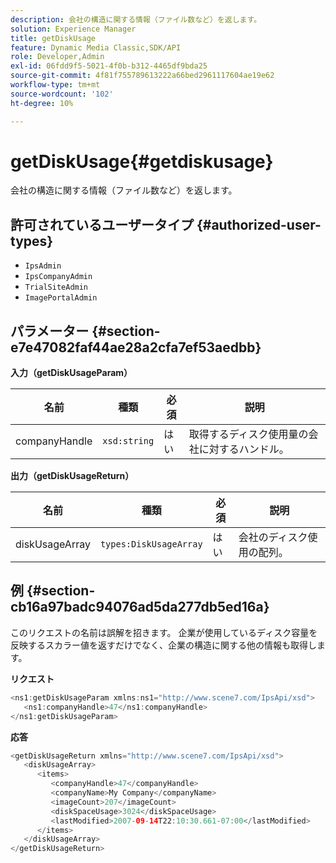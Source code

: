 ```yaml
---
description: 会社の構造に関する情報（ファイル数など）を返します。
solution: Experience Manager
title: getDiskUsage
feature: Dynamic Media Classic,SDK/API
role: Developer,Admin
exl-id: 06fdd9f5-5021-4f0b-b312-4465df9bda25
source-git-commit: 4f81f755789613222a66bed2961117604ae19e62
workflow-type: tm+mt
source-wordcount: '102'
ht-degree: 10%

---
```


# getDiskUsage{#getdiskusage}

会社の構造に関する情報（ファイル数など）を返します。

## 許可されているユーザータイプ {#authorized-user-types}

* `IpsAdmin`
* `IpsCompanyAdmin`
* `TrialSiteAdmin`
* `ImagePortalAdmin`

## パラメーター {#section-e7e47082faf44ae28a2cfa7ef53aedbb}

**入力（getDiskUsageParam）**

| 名前 | 種類 | 必須 | 説明 |
|---|---|---|---|
| companyHandle | `xsd:string` | はい | 取得するディスク使用量の会社に対するハンドル。 |

**出力（getDiskUsageReturn）**

| 名前 | 種類 | 必須 | 説明 |
|---|---|---|---|
| diskUsageArray | `types:DiskUsageArray` | はい | 会社のディスク使用の配列。 |

## 例 {#section-cb16a97badc94076ad5da277db5ed16a}

このリクエストの名前は誤解を招きます。 企業が使用しているディスク容量を反映するスカラー値を返すだけでなく、企業の構造に関する他の情報も取得します。

**リクエスト**

```java
<ns1:getDiskUsageParam xmlns:ns1="http://www.scene7.com/IpsApi/xsd">
   <ns1:companyHandle>47</ns1:companyHandle>
</ns1:getDiskUsageParam>
```

**応答**

```java
<getDiskUsageReturn xmlns="http://www.scene7.com/IpsApi/xsd">
   <diskUsageArray>
      <items>
         <companyHandle>47</companyHandle>
         <companyName>My Company</companyName>
         <imageCount>207</imageCount>
         <diskSpaceUsage>3024</diskSpaceUsage>
         <lastModified>2007-09-14T22:10:30.661-07:00</lastModified>
      </items>
   </diskUsageArray>
</getDiskUsageReturn>
```
